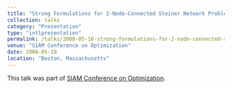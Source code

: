 ```yaml
---
title: "Strong Formulations for 2-Node-Connected Steiner Network Problems"
collection: talks
category: "Presentation"
type: "intlpresentation"
permalink: /talks/2008-05-10-strong-formulations-for-2-node-connected-steiner-network-problems
venue: "SIAM Conference on Optimization"
date: 2008-05-10
location: "Boston, Massachusetts"
---
```


This talk was part of [SIAM Conference on Optimization](http://www.siam.org/meetings/op08/).